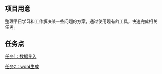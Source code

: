 ## 项目用意

整理平日学习和工作解决某一些问题的方案，通过使用现有的工具，快速完成相关任务。

## 任务点

[任务1：数据导入](https://github.com/xiangxu999/Finish-Task-Demo/tree/master/Task01-ReadExcelAndInsertDB)

[任务2：word生成](https://github.com/xiangxu999/Finish-Task-Demo/tree/master/Task02-BuildWord)
